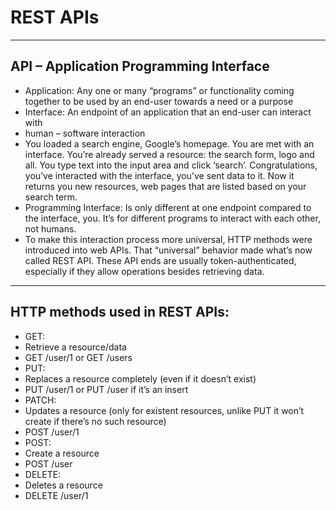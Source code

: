# REST APIs
--------------------------------
## API – Application Programming Interface
-	Application: Any one or many “programs” or functionality coming together to be used by an end-user towards a need or a purpose 
-	Interface: An endpoint of an application that an end-user can interact with
  -	human – software interaction
   - You loaded a search engine, Google’s homepage. You are met with an interface. You’re already served a resource: the search form, logo and all. You type text into   the input area and click ‘search’. Congratulations, you’ve interacted with the interface, you’ve sent data to it. Now it returns you new resources, web pages that are listed based on your search term.
-	Programming Interface: Is only different at one endpoint compared to the interface, you. It’s for different programs to interact with each other, not humans.
  -	To make this interaction process more universal, HTTP methods were introduced into web APIs. That “universal” behavior made what’s now called REST API. These API ends are usually token-authenticated, especially if they allow operations besides retrieving data.

--------------------------------
## HTTP methods used in REST APIs:
-	GET:
  -	Retrieve a resource/data
  -	GET /user/1 or GET /users
-	PUT:
  -	Replaces a resource completely (even if it doesn’t exist)
  -	PUT /user/1 or PUT /user if it’s an insert
-	PATCH:
  -	Updates a resource (only for existent resources, unlike PUT it won’t create if there’s no such resource)
  -	POST /user/1
-	POST:
  -	Create a resource
  -	POST /user
-	DELETE:
  -	Deletes a resource
  -	DELETE /user/1
